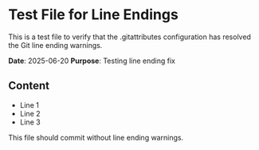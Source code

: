 # Test File for Line Endings

This is a test file to verify that the .gitattributes configuration
has resolved the Git line ending warnings.

**Date**: 2025-06-20
**Purpose**: Testing line ending fix

## Content
- Line 1
- Line 2  
- Line 3

This file should commit without line ending warnings.
